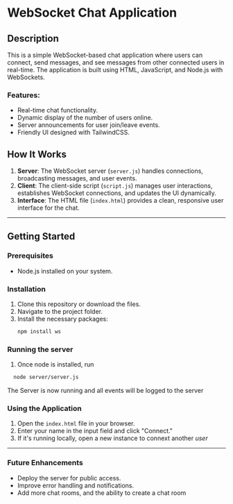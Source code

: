 # WebSocket Chat Application

## Description

This is a simple WebSocket-based chat application where users can connect, send messages, and see messages from other connected users in real-time. The application is built using HTML, JavaScript, and Node.js with WebSockets.

### Features:
- Real-time chat functionality.
- Dynamic display of the number of users online.
- Server announcements for user join/leave events.
- Friendly UI designed with TailwindCSS.

## How It Works

1. **Server**: The WebSocket server (`server.js`) handles connections, broadcasting messages, and user events.
2. **Client**: The client-side script (`script.js`) manages user interactions, establishes WebSocket connections, and updates the UI dynamically.
3. **Interface**: The HTML file (`index.html`) provides a clean, responsive user interface for the chat.

---

## Getting Started

### Prerequisites
- Node.js installed on your system.

### Installation
1. Clone this repository or download the files.
2. Navigate to the project folder.
3. Install the necessary packages:
   ```bash
   npm install ws
   ```
### Running the server
1. Once node is installed, run
  ```bash
    node server/server.js
  ```
The Server is now running and all events will be logged to the server

### Using the Application
1. Open the `index.html` file in your browser.
2. Enter your name in the input field and click "Connect."
3. If it's running locally, open a new instance to connext another _user_
---

### Future Enhancements
- Deploy the server for public access.
- Improve error handling and notifications.
- Add more chat rooms, and the ability to create a chat room

